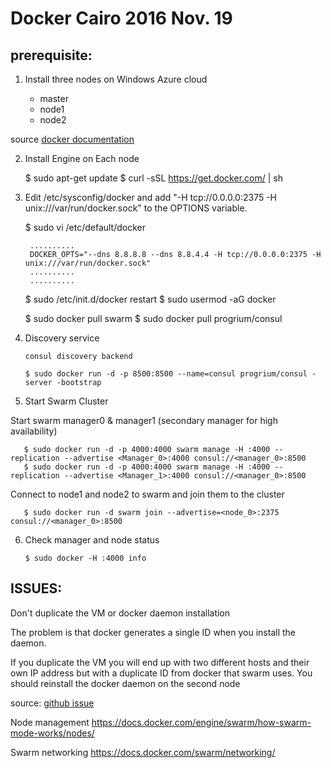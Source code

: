 # Docker Cairo 2016 Nov. 19


prerequisite:
-------------

1. Install three nodes on Windows Azure cloud
	
	- master
	- node1
	- node2
	

source [docker documentation](https://docs.docker.com/swarm/install-manual/)

2. Install Engine on Each node


      $ sudo apt-get update
      $ curl -sSL https://get.docker.com/ | sh

3. Edit /etc/sysconfig/docker and add "-H tcp://0.0.0.0:2375 -H unix:///var/run/docker.sock"  to the OPTIONS variable.
      
      $ sudo vi /etc/default/docker
      
        ..........
        DOCKER_OPTS="--dns 8.8.8.8 --dns 8.8.4.4 -H tcp://0.0.0.0:2375 -H unix:///var/run/docker.sock"
        ..........
        ..........
        
      $ sudo /etc/init.d/docker restart
      $ sudo usermod -aG docker <USERNAME>
      
      $ sudo docker pull swarm
      $ sudo docker pull progrium/consul
      
     
     
4. Discovery service

       consul discovery backend

       $ sudo docker run -d -p 8500:8500 --name=consul progrium/consul -server -bootstrap


5. Start Swarm Cluster

Start swarm manager0 & manager1 (secondary manager for high availability) 

       $ sudo docker run -d -p 4000:4000 swarm manage -H :4000 --replication --advertise <Manager_0>:4000 consul://<manager_0>:8500
       $ sudo docker run -d -p 4000:4000 swarm manage -H :4000 --replication --advertise <Manager_1>:4000 consul://<manager_0>:8500
       

Connect to node1 and node2 to swarm and join them to the cluster

       $ sudo docker run -d swarm join --advertise=<node_0>:2375 consul://<manager_0>:8500
       


6. Check manager and node status


       $ sudo docker -H :4000 info
       
       

ISSUES:
-------

Don't duplicate the VM or docker daemon installation

The problem is that docker generates a single ID when you install the daemon. 

If you duplicate the VM you will end up with two different hosts and their own IP address but with a duplicate ID from docker that swarm uses. 
You should reinstall the docker daemon on the second node

source: [github issue](https://github.com/docker/swarm/issues/563)



Node management https://docs.docker.com/engine/swarm/how-swarm-mode-works/nodes/

Swarm networking https://docs.docker.com/swarm/networking/
